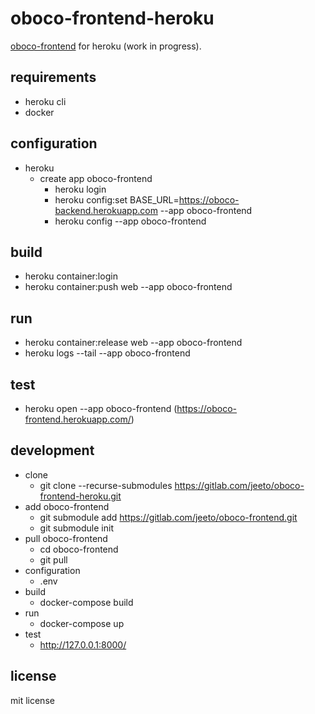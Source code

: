 # oboco-frontend-heroku

[oboco-frontend](https://gitlab.com/jeeto/oboco-frontend) for heroku (work in progress).

## requirements

- heroku cli
- docker

## configuration

- heroku
	- create app oboco-frontend
		- heroku login
		- heroku config:set BASE_URL=https://oboco-backend.herokuapp.com --app oboco-frontend
		- heroku config --app oboco-frontend

## build

- heroku container:login
- heroku container:push web --app oboco-frontend

## run

- heroku container:release web --app oboco-frontend
- heroku logs --tail --app oboco-frontend

## test

- heroku open --app oboco-frontend (https://oboco-frontend.herokuapp.com/)

## development

- clone
	- git clone --recurse-submodules https://gitlab.com/jeeto/oboco-frontend-heroku.git
- add oboco-frontend
	- git submodule add https://gitlab.com/jeeto/oboco-frontend.git
	- git submodule init
- pull oboco-frontend
	- cd oboco-frontend
	- git pull
- configuration
	- .env
- build
	- docker-compose build
- run
	- docker-compose up
- test
	- http://127.0.0.1:8000/

## license

mit license